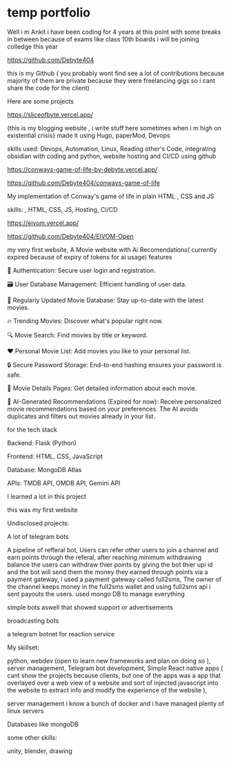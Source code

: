 # temp portfolio

Well i m Ankit
i have been coding for 4 years at this point with some breaks in between because of exams like class 10th boards
i will be joining colledge this year

https://github.com/Debyte404

this is my Github ( you probably wont find see a lot of contributions because majority of them are private because they were freelancing gigs so i cant share the code for the client)

Here are some projects

https://sliceofbyte.vercel.app/ 

(this is my blogging website , i write stuff here sometimes when i m high on existential crisis}
made it using Hugo, paperMod, Devops

skills used: Devops, Automation, Linux, Reading other's Code, integrating obsidian with coding and python, website hosting and CI/CD using github

https://conways-game-of-life-by-debyte.vercel.app/

https://github.com/Debyte404/conways-game-of-life

My implementation of Conway's game of life in plain HTML , CSS and JS

skills: , HTML, CSS, JS, Hosting, CI/CD

https://eivom.vercel.app/

https://github.com/Debyte404/EIVOM-Open

my very first website, A Movie website with Ai Recomendations( currently expired because of expiry of tokens for ai usage)
features

🔐 Authentication: Secure user login and registration.

🗃️ User Database Management: Efficient handling of user data.

📅 Regularly Updated Movie Database: Stay up-to-date with the latest movies.

🔥 Trending Movies: Discover what's popular right now.

🔍 Movie Search: Find movies by title or keyword.

❤️ Personal Movie List: Add movies you like to your personal list.

🔒 Secure Password Storage: End-to-end hashing ensures your password is safe.

📄 Movie Details Pages: Get detailed information about each movie.

🤖 AI-Generated Recommendations (Expired for now): Receive personalized movie recommendations based on your preferences. The AI avoids duplicates and filters out movies already in your list.

for the tech stack

Backend: Flask (Python)

Frontend: HTML, CSS, JavaScript

Database: MongoDB Atlas

APIs: TMDB API, OMDB API, Gemini API

I learned a lot in this project

this was my first website 

Undisclosed projects:

A lot of telegram bots

A pipeline of refferal bot, Users can refer other users to join a channel and earn points through the referal, after reaching minimum withdrawing balance the users can withdraw thier points by giving the bot thier upi id and the bot will send them the money they earned through points via a payment gateway, i used a payment gateway called full2sms, The owner of the channel keeps money in the full2sms wallet and using full2sms api i sent payouts the users. used mongo DB to manage everything

simple bots aswell that showed support or advertisements

broadcasting bots

a telegram botnet for reaction service 

My skillset:

python, webdev (open to learn new frameworks and plan on doing so ), server management, Telegram bot development, Simple React native apps ( cant show the projects because clients, but one of the apps was a app that overlayed over a web view of a website and sort of injected javascript into the website to extract info and modify the experience of the website ),

server management
i know a bunch of docker and i have managed plenty of linux servers

Databases like mongoDB

some other skills:

unity, blender, drawing
